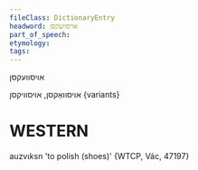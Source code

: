 ```yaml
---
fileClass: DictionaryEntry
headword: אויסוועקסן
part_of_speech: 
etymology: 
tags: 
---
```

אויסוועקסן

אויסוואַקסן, אויסוויקסן {variants}

WESTERN
========

auzvɩksn 'to polish (shoes)' {WTCP, Vác, 47197}